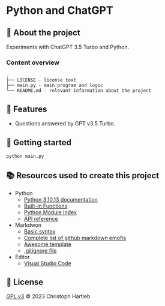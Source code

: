 # Python and ChatGPT

## :newspaper: About the project

Experiments with ChatGPT 3.5 Turbo and Python.

### Content overview

    .
    ├── LICENSE - license text
    ├── main.py - main program and logic
    └── README.md - relevant information about the project

## :notebook: Features

* Questions answered by GPT v3.5 Turbo.

## :runner: Getting started

```bash
python main.py
```

## :books: Resources used to create this project

* Python
  * [Python 3.10.13 documentation](https://docs.python.org/3.10/)
  * [Built-in Functions](https://docs.python.org/3.10/library/functions.html)
  * [Python Module Index](https://docs.python.org/3.10/py-modindex.html)
  * [API reference](https://platform.openai.com/docs/api-reference?lang=python)
* Markdwon
  * [Basic syntax](https://www.markdownguide.org/basic-syntax/)
  * [Complete list of github markdown emofis](https://dev.to/nikolab/complete-list-of-github-markdown-emoji-markup-5aia)
  * [Awesome template](http://github.com/Human-Activity-Recognition/blob/main/README.md)
  * [.gitignore file](https://git-scm.com/docs/gitignore)
* Editor
  * [Visual Studio Code](https://code.visualstudio.com/)

## :bookmark: License

[GPL v3](https://www.gnu.org/licenses/gpl-3.0.txt) :copyright: 2023 Christoph Hartleb
